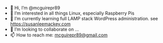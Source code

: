 - 👋 Hi, I’m @mcguirepr89
- 👀 I’m interested in all things Linux, especially Raspberry Pis
- 🌱 I’m currently learning full LAMP stack WordPress administration. see https://susanleemackey.com
- 💞️ I’m looking to collaborate on ...
- 📫 How to reach me: mcguirepr89@gmail.com

<!---
mcguirepr89/mcguirepr89 is a ✨ special ✨ repository because its `README.md` (this file) appears on your GitHub profile.
You can click the Preview link to take a look at your changes.
--->
